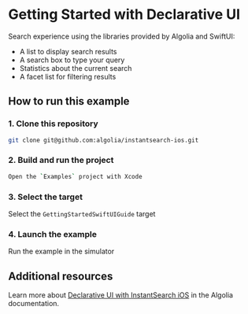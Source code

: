 #  Getting Started with Declarative UI

Search experience using the libraries provided by Algolia and SwiftUI:

* A list to display search results
* A search box to type your query
* Statistics about the current search
* A facet list for filtering results

## How to run this example

### 1. Clone this repository

```sh
git clone git@github.com:algolia/instantsearch-ios.git
```

### 2. Build and run the project

```sh
Open the `Examples` project with Xcode 
```

### 3. Select the target

Select the `GettingStartedSwiftUIGuide` target

### 4. Launch the example

Run the example in the simulator

## Additional resources
Learn more about [Declarative UI with InstantSearch iOS](https://www.algolia.com/doc/guides/building-search-ui/getting-started/how-to/declarative/ios/) in the Algolia documentation.

